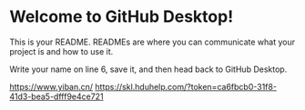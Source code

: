 # Welcome to GitHub Desktop!

This is your README. READMEs are where you can communicate what your project is and how to use it.

Write your name on line 6, save it, and then head back to GitHub Desktop.

https://www.yiban.cn/
https://skl.hduhelp.com/?token=ca6fbcb0-31f8-41d3-bea5-dfff9e4ce721
